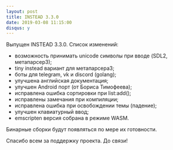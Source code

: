 ```yaml
---
layout: post
title: INSTEAD 3.3.0
date: 2019-03-08 11:15:00
disqus: y
---
```


Выпущен INSTEAD 3.3.0. Список изменений:

- возможность принимать unicode символы при вводе (SDL2, метапарсер3);
- tiny instead вариант для метапарсера3;
- боты для telegram, vk и discord (golang);
- улучшена английская документация;
- улучшен Android порт (от Бориса Тимофеева);
- исправлена ошибка сортировки при list:add();
- исправлены замечания при компиляции;
- исправлена ошибка при освобождении темы (падение);
- улучшен клавиатурный ввод;
- emscripten версия собрана в режиме WASM.

Бинарные сборки будут появляться по мере их готовности.

Спасибо всем за поддержку проекта. До связи! 
